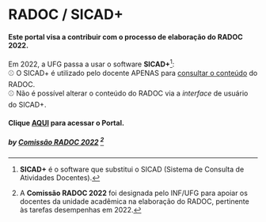 # RADOC / SICAD+

#### Este portal visa a contribuir com o processo de elaboração do RADOC 2022.

Em 2022, a UFG passa a usar o software **SICAD+**[^1]:<br>
&#x26BE; O SICAD+ é utilizado pelo docente APENAS para <ins>consultar o conteúdo</ins> do RADOC.<br>
&#x26BE; Não é possível alterar o conteúdo do RADOC via a _interface_ de usuário do SICAD+.

#### Clique [AQUI](./doc/painel.md#painel-visão-geral/) para acessar o Portal.
##### by [Comissão RADOC 2022](./doc/x-index.md#comissão-radoc-2022) [^2]
[^1]: **SICAD+** é o software que substitui o SICAD (Sistema de Consulta de Atividades Docentes).
[^2]: A **Comissão RADOC 2022** foi designada pelo INF/UFG para apoiar os docentes da unidade acadêmica na elaboração do RADOC, pertinente às tarefas desempenhas em 2022.


